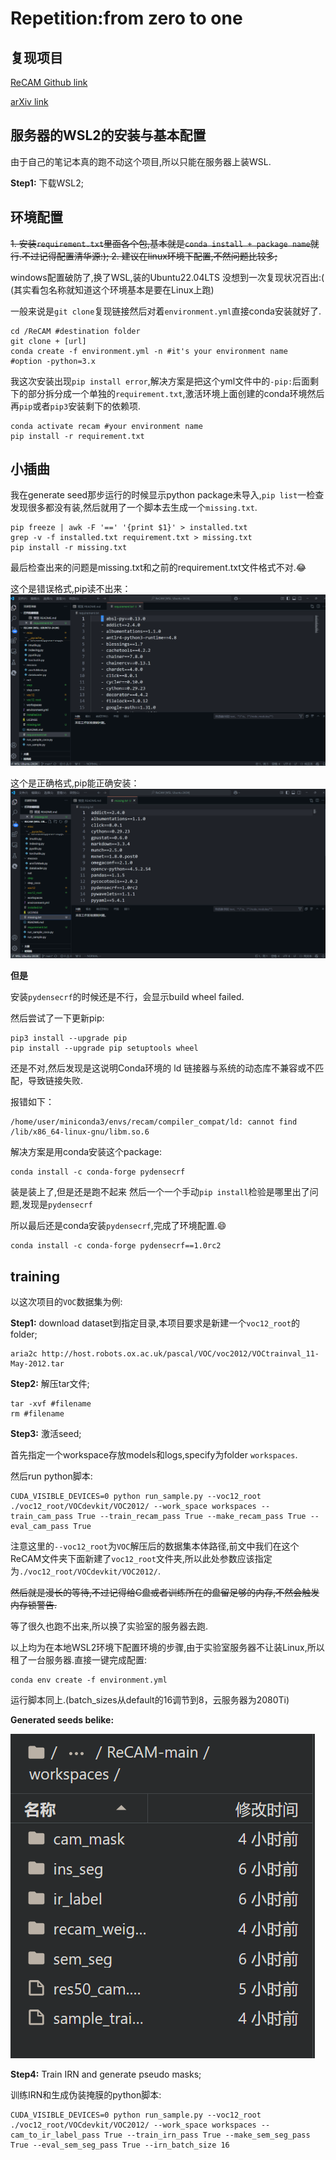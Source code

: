 # Repetition:from zero to one

## 复现项目

[ReCAM Github link](https://github.com/zhaozhengChen/ReCAM)

[arXiv link](https://arxiv.org/abs/2203.00962)


## 服务器的WSL2的安装与基本配置

由于自己的笔记本真的跑不动这个项目,所以只能在服务器上装WSL.

**Step1:** 下载WSL2;


## 环境配置

~~1. 安装`requirement.txt`里面各个包,基本就是`conda install + package name`就行.不过记得配置清华源:);
2. 建议在linux环境下配置,不然问题比较多;~~

windows配置破防了,换了WSL,装的Ubuntu22.04LTS
没想到一次复现状况百出:(
(其实看包名称就知道这个环境基本是要在Linux上跑)

一般来说是`git clone`复现链接然后对着`environment.yml`直接conda安装就好了.

```shell
cd /ReCAM #destination folder
git clone + [url] 
conda create -f environment.yml -n #it's your environment name 
#option -python=3.x
```

我这次安装出现`pip install error`,解决方案是把这个yml文件中的`-pip:`后面剩下的部分拆分成一个单独的`requirement.txt`,激活环境上面创建的conda环境然后再`pip`或者`pip3`安装剩下的依赖项.

```shell
conda activate recam #your environment name
pip install -r requirement.txt
```

## 小插曲

我在generate seed那步运行的时候显示python package未导入,`pip list`一检查发现很多都没有装,然后就用了一个脚本去生成一个`missing.txt`.

```shell
pip freeze | awk -F '==' '{print $1}' > installed.txt
grep -v -f installed.txt requirement.txt > missing.txt
pip install -r missing.txt
```

最后检查出来的问题是missing.txt和之前的requirement.txt文件格式不对.:joy:

这个是错误格式,pip读不出来：
![错误格式](之前的错误格式.png)

这个是正确格式,pip能正确安装：
![正确格式](更改之后的正确格式.png)

**但是**

安装`pydensecrf`的时候还是不行，会显示build wheel failed.

然后尝试了一下更新pip:

```shell
pip3 install --upgrade pip
pip install --upgrade pip setuptools wheel
```

还是不对,然后发现是这说明Conda环境的 ld 链接器与系统的动态库不兼容或不匹配，导致链接失败.

报错如下：

```shell
/home/user/miniconda3/envs/recam/compiler_compat/ld: cannot find /lib/x86_64-linux-gnu/libm.so.6
```

解决方案是用conda安装这个package:

```shell
conda install -c conda-forge pydensecrf
```

装是装上了,但是还是跑不起来
然后一个一个手动`pip install`检验是哪里出了问题,发现是`pydensecrf`

所以最后还是conda安装`pydensecrf`,完成了环境配置.:smile:

```shell
conda install -c conda-forge pydensecrf==1.0rc2
```

## training

以这次项目的`VOC`数据集为例:

**Step1:** download dataset到指定目录,本项目要求是新建一个`voc12_root`的folder;

```shell
aria2c http://host.robots.ox.ac.uk/pascal/VOC/voc2012/VOCtrainval_11-May-2012.tar
```

**Step2:** 解压tar文件;

```shell
tar -xvf #filename
rm #filename
```

**Step3:** 激活seed;

首先指定一个workspace存放models和logs,specify为folder `workspaces`.

然后run python脚本:

```shell
CUDA_VISIBLE_DEVICES=0 python run_sample.py --voc12_root ./voc12_root/VOCdevkit/VOC2012/ --work_space workspaces --train_cam_pass True --train_recam_pass True --make_recam_pass True --eval_cam_pass True 
```

注意这里的`--voc12_root`为`VOC`解压后的数据集本体路径,前文中我们在这个ReCAM文件夹下面新建了`voc12_root`文件夹,所以此处参数应该指定为`./voc12_root/VOCdevkit/VOC2012/`.

~~然后就是漫长的等待,不过记得给C盘或者训练所在的盘留足够的内存,不然会触发内存锁警告.~~

等了很久也跑不出来,所以换了实验室的服务器去跑.

以上均为在本地WSL2环境下配置环境的步骤,由于实验室服务器不让装Linux,所以租了一台服务器.直接一键完成配置:

```shell
conda env create -f environment.yml
```

运行脚本同上.(batch_sizes从default的16调节到8，云服务器为2080Ti)

**Generated seeds belike:**

![workspaces](voc-workspaces.png)

**Step4:** Train IRN and generate pseudo masks;

训练IRN和生成伪装掩膜的python脚本:

```shell
CUDA_VISIBLE_DEVICES=0 python run_sample.py --voc12_root ./voc12_root/VOCdevkit/VOC2012/ --work_space workspaces --cam_to_ir_label_pass True --train_irn_pass True --make_sem_seg_pass True --eval_sem_seg_pass True --irn_batch_size 16
```
